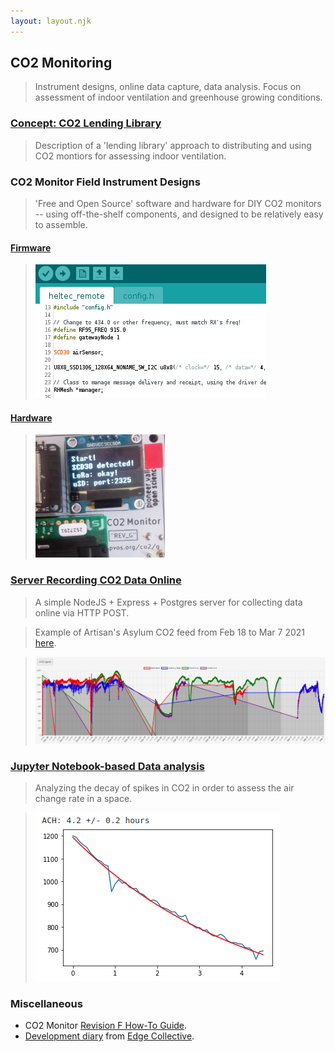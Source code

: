 ```yaml
---
layout: layout.njk
---
```


## CO2 Monitoring

> Instrument designs, online data capture, data analysis.  Focus on assessment of indoor ventilation and greenhouse growing conditions.

### [Concept: CO2 Lending Library](/co2_lending)

> Description of a 'lending library' approach to distributing and using CO2 montiors for assessing indoor ventilation.

### CO2 Monitor Field Instrument Designs

> 'Free and Open Source' software and hardware for DIY CO2 monitors -- using off-the-shelf components, and designed to be relatively easy to assemble.  

#### [Firmware](https://gitlab.com/p-v-o-s/co2/co2monitor-firmware)

> [![](/img/co2/firmware.png)](https://gitlab.com/p-v-o-s/co2/co2monitor-firmware)

#### [Hardware](https://gitlab.com/p-v-o-s/co2/co2monitor-hardware)

> [![](/img/co2/hardware.png)](https://gitlab.com/p-v-o-s/co2/co2monitor-hardware)

### [Server Recording CO2 Data Online](https://gitlab.com/p-v-o-s/co2/bayou-co2)

> A simple NodeJS + Express + Postgres server for collecting data online via HTTP POST.

> Example of Artisan's Asylum CO2 feed from Feb 18 to Mar 7 2021 [here](http://co2dataviz.pvos.org/data/brj93kvnkf6b/).

> [![](/img/co2/co2_a2.png)](http://co2dataviz.pvos.org/data/brj93kvnkf6b/)

### [Jupyter Notebook-based Data analysis](https://github.com/p-v-o-s/co2data-analysis/blob/main/jupyter/heating_mar_04_2020/air_change_rate.ipynb)

> Analyzing the decay of spikes in CO2 in order to assess the air change rate in a space. 

> [![](/img/co2/analysis_a.png)](https://github.com/p-v-o-s/co2data-analysis/blob/main/jupyter/heating_mar_04_2020/air_change_rate.ipynb)

### Miscellaneous

- CO2 Monitor [Revision F How-To Guide](/co2/f).
- [Development diary](https://edgecollective.io/posts/notes/co2/) from [Edge Collective](https://edgecollective.io).
<!--
### [REV_E and REV_F -- Latest Firmware](/co2/firmware)

### [Todo / Issue Tracking](https://gitlab.com/p-v-o-s/co2/co2monitor-project/-/issues)

### [REV_F -- Overview & Getting Started](/co2/f)
-->



